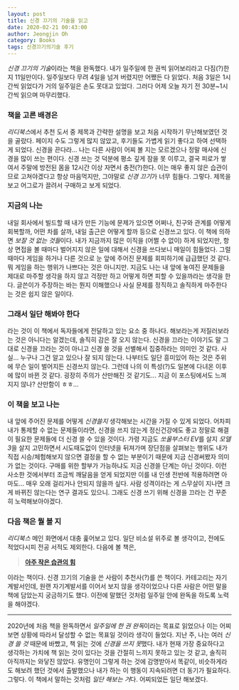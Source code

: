 ```yaml
---
layout: post
title: 신경 끄기의 기술을 읽고
date: 2020-02-21 00:43:00
author: Jeongjin Oh
category: Books
tags: 신경끄기의기술 후기
---
```


*신경 끄기의 기술*이라는 책을 완독했다. 내가 일주일에 한 권씩 읽어보리라고 다짐(?)한지 11일만이다. 일주일보다 무려 4일을 넘겨 버렸지만 어쨌든 다 읽었다. 처음 3일은 1시간씩 읽었다가 거의 일주일은 손도 못대고 있었다. 그러다 어제 오늘 자기 전 30분~1시간씩 읽으며 마무리했다.

### 책을 고른 배경은

*리디북스*에서 추천 도서 중 제목과 간략한 설명을 보고 처음 시작하기 무난해보였던 것을 골랐다. 페이지 수도 그렇게 많지 않았고, 후기들도 가볍게 읽기 좋다고 하여 선택하게 되었다. 신경을 끈다라... 나는 다른 사람이 어찌 볼 지는 모르겠으나 정말 매사에 신경을 많이 쓰는 편이다. 신경 쓰는 것 덕분에 평소 깊게 잠을 못 이루고, 결국 피로가 쌓여서 주말에 방전된 몸을 12시간 이상 자면서 충전(?)한다. 이는 매우 좋지 않은 습관이므로 고쳐야겠다고 항상 마음먹지만, 그야말로 *신경 끄기*가 너무 힘들다. 그렇다. 제목을 보고 어그로가 끌려서 구매하고 보게 되었다.

### 지금의 나는

내일 회사에서 빌드할 때 내가 만든 기능에 문제가 있으면 어쩌나, 친구와 관계를 어떻게 회복할까, 어떤 차를 살까, 내일 출근은 어떻게 할까 등으로 신경쓰고 있다. 이 책에 의하면 *보잘 것 없는 것들*이다. 내가 지금까지 많은 이직을 (어쩔 수 없이) 하게 되었지만, 항상 면접을 볼 때마다 벌어지지 않은 일에 대해서 신경을 쓰다보니 매일이 힘들었다. 그럴 때마다 게임을 하거나 다른 것으로 눈 앞에 주어진 문제를 회피하기에 급급했던 것 같다. 뭐 게임을 하는 행위가 나쁘다는 것은 아니지만. 지금도 나는 내 앞에 놓여진 문제들을 제대로 마주할 생각을 하지 않고 걱정만 하고 어떻게 하면 피할 수 있을까라는 생각을 한다. 글쓴이가 주장하는 바는 뭔지 이해했으나 사실 문제를 정직하고 솔직하게 마주한다는 것은 쉽지 않은 일이다.

### 그래서 일단 해봐야 한다

라는 것이 이 책에서 독자들에게 전달하고 있는 요소 중 하나다. 해보라는게 저질러보라는 것은 아니다는 알겠는데, 솔직히 감은 잘 오지 않는다. 신경을 끄라는 이야기도 말 그대로 신경을 끄라는 것이 아니고 신경 쓸 것을 선별해서 집중하라는 의미인 것 같다. 사실... 누구나 그건 알고 있으나 잘 되지 않는다. 나부터도 일단 흥미있어 하는 것은 주위에 무슨 일이 벌어지든 신경쓰지 않는다. 그런데 나의 이 특성(?)도 일본에 다녀온 이후에 많이 바뀐 것 같다. 굉장히 주의가 산만해진 것 같기도... 지금 이 포스팅에서도 느껴지지 않나? 산만함이 ㅎㅎ...

### 이 책을 보고 나는

내 앞에 주어진 문제를 어떻게 *신경쓸지* 생각해보는 시간을 가질 수 있게 되었다. 어차피 내가 통제할 수 없는 문제들이라면, 신경을 쓰지 않는게 정신건강에도 좋고 정말로 해결이 필요한 문제들에 더 신경 쓸 수 있을 것이다. 가령 지금도 *쏘울부스터 EV*를 살지 *모델3*을 살지 고민하면서 시도때도없이 인터넷을 뒤져가며 장단점을 살펴보는 행위도 내가 직접 시승/체험해보지 않으면 결정을 할 수 없는 부분이기 때문에 지금 신경써봤자 의미가 없는 것이다. 구매를 위한 할부가 가능하냐도 지금 신경쓸 단계는 아닌 것이다. 이런 사소한 것에서부터 조금씩 깨달음을 얻게 되었지만 이를 내 인생 전반에 적용하려면 아마도... 매우 오래 걸리거나 안되지 않을까 싶다. 사람 성격이라는 게 스무살이 지나면 크게 바뀌진 않는다는 연구 결과도 있으니. 그래도 신경 쓰기 위해 신경을 끄라는 건 꾸준히 노력해보아야겠다.

### 다음 책은 뭘 볼 지

*리디북스* 메인 화면에서 대충 훑어보고 있다. 일단 비소설 위주로 볼 생각이고, 전에도 적었다시피 전공 서적도 제외한다. 다음에 볼 책은,

> **[아주 작은 습관의 힘](https://ridibooks.com/books/1780000157)**

이라는 책이다. 신경 끄기의 기술을 쓴 사람이 추천사(?)를 쓴 책이다. 카테고리는 자기계발서인데, 원랜 자기계발서를 이어서 보지 않을 생각이었으나 다른 사람은 어떤 말을 책에 담았는지 궁금하기도 했다. 이전에 말했던 것처럼 일주일 안에 완독을 하도록 노력을 해야겠다.

---

2020년에 처음 책을 완독하면서 *일주일에 한 권 완독*이라는 목표로 읽었으나 이는 어찌보면 상황에 따라서 달성할 수 없는 목표일 것이라 생각이 들었다. 지난 주, 나는 여러 *신경 쓸 것* 때문에 바빴고, 책 읽는 것에 *신경을 쓰지 못*했다. 내가 현재 가장 중요하다고 생각하는 가치에 책 읽는 것이 있다는 것을 간절히 느끼지 못하고 있는 것 같고, 솔직히 아직까지는 와닿진 않았다. 유명인이 그렇게 하는 것에 감명받아서 똑같이, 비슷하게라도 해보려 했던 것에서 출발했으나 내가 하는 이 행동이 지속되려면 더 동기가 필요하다. 그렇다. 이 책에서 말하는 것처럼 *일단 해보는 거*다. 어찌되었든 일단 해보겠다.
